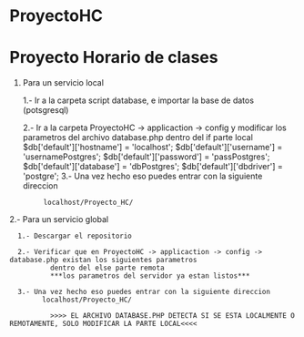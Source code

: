 ProyectoHC
==========

Proyecto Horario de clases
===========
1. Para un servicio local

      1.- Ir a la carpeta script database, e importar la base de datos (potsgresql)
      
      2.- Ir a la carpeta ProyectoHC -> applicaction -> config y modificar los parametros del archivo database.php
                dentro del if parte local 
            $db['default']['hostname'] = 'localhost';
            $db['default']['username'] = 'usernamePostgres';
            $db['default']['password'] = 'passPostgres';
            $db['default']['database'] = 'dbPostgres';
            $db['default']['dbdriver'] = 'postgre';
      3.- Una vez hecho eso puedes entrar con la siguiente direccion 

            localhost/Proyecto_HC/ 
            
            
2.- Para un servicio global   


      1.- Descargar el repositorio 
      
      2.- Verificar que en ProyectoHC -> applicaction -> config -> database.php existan los siguientes parametros
              dentro del else parte remota
              ***los parametros del servidor ya estan listos***
      
      3.- Una vez hecho eso puedes entrar con la siguiente direccion 
            localhost/Proyecto_HC/
            
              >>>> EL ARCHIVO DATABASE.PHP DETECTA SI SE ESTA LOCALMENTE O REMOTAMENTE, SOLO MODIFICAR LA PARTE LOCAL<<<<
